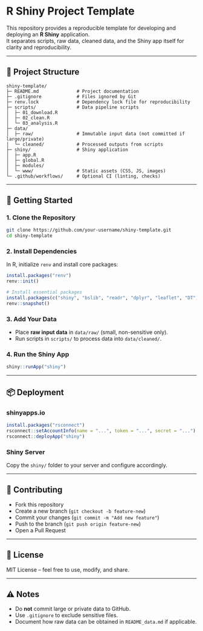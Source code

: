 # R Shiny Project Template

This repository provides a reproducible template for developing and deploying an **R Shiny** application.  
It separates scripts, raw data, cleaned data, and the Shiny app itself for clarity and reproducibility.

---

## 📂 Project Structure

```
shiny-template/
├─ README.md              # Project documentation
├─ .gitignore             # Files ignored by Git
├─ renv.lock              # Dependency lock file for reproducibility
├─ scripts/               # Data pipeline scripts
│  ├─ 01_download.R
│  ├─ 02_clean.R
│  └─ 03_analysis.R
├─ data/
│  ├─ raw/                # Immutable input data (not committed if large/private)
│  └─ cleaned/            # Processed outputs from scripts
├─ shiny/                 # Shiny application
│  ├─ app.R
│  ├─ global.R
│  ├─ modules/
│  └─ www/                # Static assets (CSS, JS, images)
└─ .github/workflows/     # Optional CI (linting, checks)
```

---

## 🚀 Getting Started

### 1. Clone the Repository
```bash
git clone https://github.com/your-username/shiny-template.git
cd shiny-template
```

### 2. Install Dependencies
In R, initialize `renv` and install core packages:
```r
install.packages("renv")
renv::init()

# Install essential packages
install.packages(c("shiny", "bslib", "readr", "dplyr", "leaflet", "DT"))
renv::snapshot()
```

### 3. Add Your Data
- Place **raw input data** in `data/raw/` (small, non-sensitive only).  
- Run scripts in `scripts/` to process data into `data/cleaned/`.  

### 4. Run the Shiny App
```r
shiny::runApp("shiny")
```

---

## 📦 Deployment

### shinyapps.io
```r
install.packages("rsconnect")
rsconnect::setAccountInfo(name = "...", token = "...", secret = "...")
rsconnect::deployApp("shiny")
```

### Shiny Server
Copy the `shiny/` folder to your server and configure accordingly.  

---

## 📝 Contributing

- Fork this repository  
- Create a new branch (`git checkout -b feature-new`)  
- Commit your changes (`git commit -m "Add new feature"`)  
- Push to the branch (`git push origin feature-new`)  
- Open a Pull Request  

---

## 📄 License
MIT License – feel free to use, modify, and share.

---

## ⚠️ Notes

- Do **not** commit large or private data to GitHub.  
- Use `.gitignore` to exclude sensitive files.  
- Document how raw data can be obtained in `README_data.md` if applicable.
